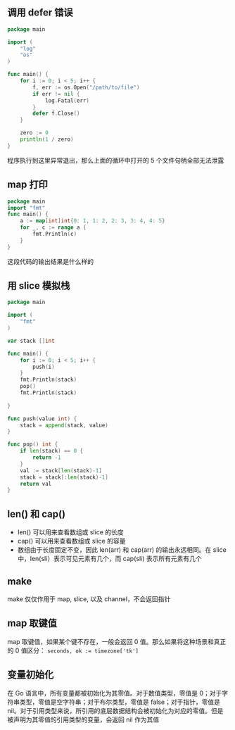 ## 调用 defer 错误

```go
package main

import (
	"log"
	"os"
)

func main() {
	for i := 0; i < 5; i++ {
		f, err := os.Open("/path/to/file")
		if err != nil {
			log.Fatal(err)
		}
		defer f.Close()
	}

	zero := 0
	println(1 / zero) 
}
```

程序执行到这里异常退出，那么上面的循环中打开的 5 个文件句柄全部无法泄露

## map 打印

```go
package main
import "fmt"
func main() {
	a := map[int]int{0: 1, 1: 2, 2: 3, 3: 4, 4: 5}
	for _, c := range a {
		fmt.Println(c)
	}
}
```

这段代码的输出结果是什么样的


## 用 slice 模拟栈

```go
package main

import (
	"fmt"
)

var stack []int

func main() {
	for i := 0; i < 5; i++ {
		push(i)
	}
	fmt.Println(stack)
	pop()
	fmt.Println(stack)
	
}

func push(value int) {
	stack = append(stack, value)
}

func pop() int {
	if len(stack) == 0 {
		return -1
	}
	val := stack[len(stack)-1]
	stack = stack[:len(stack)-1]
	return val
}
```

## len() 和 cap()

* len() 可以用来查看数组或 slice 的长度
* cap() 可以用来查看数组或 slice 的容量
* 数组由于长度固定不变，因此 len(arr) 和 cap(arr) 的输出永远相同。在 slice 中，len(sli）表示可见元素有几个，而 cap(sli) 表示所有元素有几个

## make

make 仅仅作用于 map, slice, 以及 channel，不会返回指针

## map 取键值

map 取键值，如果某个键不存在，一般会返回 0 值。那么如果将这种场景和真正的 0 值区分：
`seconds, ok := timezone['tk']`

## 变量初始化

在 Go 语言中，所有变量都被初始化为其零值。对于数值类型，零值是 0；对于字符串类型，零值是空字符串；对于布尔类型，零值是 false；对于指针，零值是 nil。对于引用类型来说，所引用的底层数据结构会被初始化为对应的零值。但是被声明为其零值的引用类型的变量，会返回 nil 作为其值
